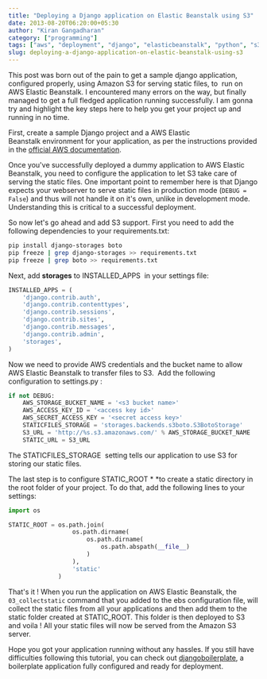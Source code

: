 ```yaml
---
title: "Deploying a Django application on Elastic Beanstalk using S3"
date: 2013-08-20T06:20:00+05:30
author: "Kiran Gangadharan"
category: ["programming"]
tags: ["aws", "deployment", "django", "elasticbeanstalk", "python", "s3"]
slug: deploying-a-django-application-on-elastic-beanstalk-using-s3
---
```


This post was born out of the pain to get a sample django application,
configured properly, using Amazon S3 for serving static files, to  run
on AWS Elastic Beanstalk. I encountered many errors on the way, but
finally managed to get a full fledged application running successfully.
I am gonna try and highlight the key steps here to help you get your
project up and running in no time.


First, create a sample Django project
and a AWS Elastic Beanstalk environment for your application, as per the
instructions provided in the [official AWS
documentation](http://docs.aws.amazon.com/elasticbeanstalk/latest/dg/create_deploy_Python_django.html).

Once you've successfully deployed a dummy application to AWS Elastic
Beanstalk, you need to configure the application to let S3 take care of
serving the static files. One important point to remember here is that
Django expects your webserver to serve static files in production mode
(```DEBUG = False```) and thus will not handle it on it's own, unlike in
development mode. Understanding this is critical to a successful
deployment.

So now let's go ahead and add S3 support. First you need to add the
following dependencies to your requirements.txt:

```bash
pip install django-storages boto
pip freeze | grep django-storages >> requirements.txt
pip freeze | grep boto >> requirements.txt
```

Next, add **storages** to <span
class="lang:default highlight:0 decode:true crayon-inline">INSTALLED\_APPS</span>  in
your settings file:

```python
INSTALLED_APPS = (
    'django.contrib.auth',
    'django.contrib.contenttypes',
    'django.contrib.sessions',
    'django.contrib.sites',
    'django.contrib.messages',
    'django.contrib.admin',
    'storages',
)
```

Now we need to provide AWS credentials and the bucket name to allow AWS
Elastic Beanstalk to transfer files to S3.  Add the following
configuration to <span
class="lang:default highlight:0 decode:true crayon-inline">settings.py</span> :

```python
if not DEBUG:
    AWS_STORAGE_BUCKET_NAME = '<s3 bucket name>'
    AWS_ACCESS_KEY_ID = '<access key id>'
    AWS_SECRET_ACCESS_KEY = '<secret access key>'
    STATICFILES_STORAGE = 'storages.backends.s3boto.S3BotoStorage'
    S3_URL = 'http://%s.s3.amazonaws.com/' % AWS_STORAGE_BUCKET_NAME
    STATIC_URL = S3_URL
```

The <span
class="lang:default highlight:0 decode:true crayon-inline">STATICFILES\_STORAGE</span>  setting
tells our application to use S3 for storing our static files.

The last step is to configure <span
class="lang:default highlight:0 decode:true crayon-inline">STATIC\_ROOT</span> * *to
create a static directory in the root folder of your project. To do
that, add the following lines to your settings:

```python
import os

STATIC_ROOT = os.path.join(
                  os.path.dirname(
				      os.path.dirname(
					      os.path.abspath(__file__)
					  )
	              ),
				  'static'
			  )
```

That's it ! When you run the application on AWS Elastic Beanstalk,
the ```03_collectstatic``` command that you added to the ebs
configuration file, will collect the static files from all your
applications and then add them to the static folder created at
STATIC_ROOT. This folder is then deployed to S3 and voila ! All your static files will now be served from the Amazon S3 server.

Hope you got your application running without any hassles. If you still
have difficulties following this tutorial, you can check out
[djangoboilerplate](https://github.com/kirang89/djangoboilerplate), a
boilerplate application fully configured and ready for deployment.
